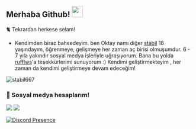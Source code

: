 ## Merhaba Github! <img src="https://raw.githubusercontent.com/iampavangandhi/iampavangandhi/master/gifs/Hi.gif" width="30px">


🐈 Tekrardan herkese selam!

- Kendimden biraz bahsedeyim. ben Oktay namı diğer [stabil](https://github.com/stabil667) 18 yaşındayım, öğrenmeye, gelişmeye her zaman aç birisi olmuşumdur. 
6 - 7 yıla yakındır sosyal medya işleriyle uğraşıyorum. Bana bu yolda [rufflws](https://github.com/rufflws)'a teşekkürlerimi sunuyorum :)
Kendimi geliştirmekteyim , her zaman da kendimi geliştirmeye devam edeceğim!


<img src="https://komarev.com/ghpvc/?username=stabil667&label=Ziyaretçi%20Sayısı&color=552b75" alt="stabil667" />

<h3>🌟 Sosyal medya hesaplarım!</h3>
<p align="left">
   <a href="https://instagram.com/stabilxd" target"blank_"><img src="https://img.shields.io/badge/INSTAGRAM%20-DC3175.svg?&style=for-the-badge&logo=instagram&logoColor=white"></a>
 <a href="https://open.spotify.com/user/00t2fod4ikcugpo8t7ilhld97?si=1ff0c58709e14e62" target"blank_"><img src="https://img.shields.io/badge/Spotify%20-1ed760.svg?&style=for-the-badge&logo=spotify&logoColor=white"></a>
    
   
[![Discord Presence](https://lanyard-profile-readme.vercel.app/api/367398773921546240?theme=dark&bg=18191c&animated=false&hideDiscrim=true&borderRadius=30px)](https://discord.com/users/367398773921546240)

</p>
